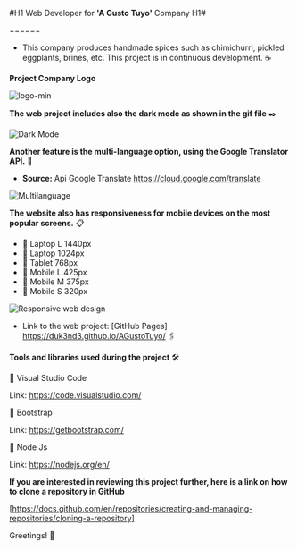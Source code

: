 #H1 Web Developer for **'A Gusto Tuyo'** Company H1#

======

- This company produces handmade spices such as chimichurri, pickled eggplants, brines, etc. This project is in continuous development. ☕

**Project Company Logo**

![logo-min](https://user-images.githubusercontent.com/87254745/133169798-fe7ae8ec-3c70-465c-961a-231b5d86b9f5.jpg)


**The web project includes also the dark mode as shown in the gif file** ✒️


![Dark Mode](https://user-images.githubusercontent.com/87254745/133006521-44554307-e34c-4da4-b08e-1daf66e15fff.gif)


**Another feature is the multi-language option, using the Google Translator API.** 🚀

- **Source:** Api Google Translate https://cloud.google.com/translate

![Multilanguage](https://user-images.githubusercontent.com/87254745/133006620-5017521d-0b0a-49ac-98a1-c1ad00804d85.gif)


**The website also has responsiveness for mobile devices on the most popular screens.** 📋

- 📌 Laptop L 1440px
- 📌 Laptop 1024px
- 📌 Tablet 768px
- 📌 Mobile L 425px
- 📌 Mobile M 375px
- 📌 Mobile S 320px


![Responsive web design](https://user-images.githubusercontent.com/87254745/133006758-46dab97d-9ece-4662-ac48-6026af607064.gif)


- Link to the web project: [GitHub Pages] https://duk3nd3.github.io/AGustoTuyo/ 🖇️


**Tools and libraries used during the project** 🛠️


🔩 Visual Studio Code 
  
  Link: https://code.visualstudio.com/
  
🔩 Bootstrap 

  Link: https://getbootstrap.com/
 
 🔩 Node Js  

  Link: https://nodejs.org/en/
  
  
 **If you are interested in reviewing this project further, here is a link on how to clone a repository in GitHub**
 
 
 [https://docs.github.com/en/repositories/creating-and-managing-repositories/cloning-a-repository]
 
 
  
Greetings! 🎁
